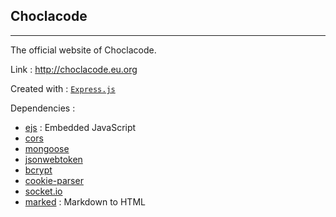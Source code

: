 ## Choclacode
---

The official website of Choclacode.

Link : http://choclacode.eu.org

Created with : [`Express.js`](https://expressjs.com)

Dependencies :
- [ejs](https://ejs.co) : Embedded JavaScript
- [cors](https://github.com/expressjs/cors#readme)
- [mongoose](https://mongoosejs.com)
- [jsonwebtoken](https://jwt.io)
- [bcrypt](https://github.com/kelektiv/node.bcrypt.js#readme)
- [cookie-parser](https://github.com/expressjs/cookie-parser#readme)
- [socket.io](https://socket.io)
- [marked](https://marked.js.org) : Markdown to HTML

<!--
**choclacode/choclacode** is a ✨ _special_ ✨ repository because its `README.md` (this file) appears on your GitHub profile.

Here are some ideas to get you started:

- 🔭 I’m currently working on ...
- 🌱 I’m currently learning ...
- 👯 I’m looking to collaborate on ...
- 🤔 I’m looking for help with ...
- 💬 Ask me about ...
- 📫 How to reach me: ...
- 😄 Pronouns: ...
- ⚡ Fun fact: ...
-->
